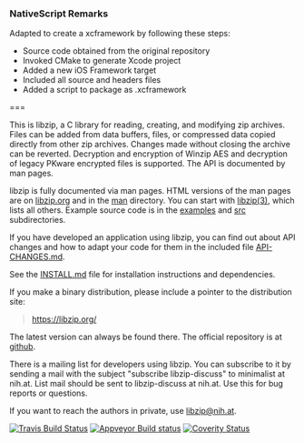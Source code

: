 ### NativeScript Remarks

Adapted to create a xcframework by following these steps:
* Source code obtained from the original repository
* Invoked CMake to generate Xcode project
* Added a new iOS Framework target
* Included all source and headers files
* Added a script to package as .xcframework

===

This is libzip, a C library for reading, creating, and modifying zip
archives. Files can be added from data buffers, files, or compressed
data copied directly from other zip archives. Changes made without
closing the archive can be reverted. Decryption and encryption of
Winzip AES and decryption of legacy PKware encrypted files is
supported. The API is documented by man pages.

libzip is fully documented via man pages. HTML versions of the man
pages are on [libzip.org](https://libzip.org/documentation/) and
in the [man](man) directory. You can start with
[libzip(3)](https://libzip.org/documentation/libzip.html), which
lists
all others. Example source code is in the [examples](examples) and
[src](src) subdirectories.

If you have developed an application using libzip, you can find out
about API changes and how to adapt your code for them in the included
file [API-CHANGES.md](API-CHANGES.md).

See the [INSTALL.md](INSTALL.md) file for installation instructions and
dependencies.

If you make a binary distribution, please include a pointer to the
distribution site:
>	https://libzip.org/

The latest version can always be found there.  The official repository
is at [github](https://github.com/nih-at/libzip/).

There is a mailing list for developers using libzip.  You can
subscribe to it by sending a mail with the subject "subscribe
libzip-discuss" to minimalist at nih.at. List mail should be sent
to libzip-discuss at nih.at. Use this for bug reports or questions.

If you want to reach the authors in private, use <libzip@nih.at>.

[![Travis Build Status](https://api.travis-ci.org/nih-at/libzip.svg?branch=master)](https://travis-ci.org/nih-at/libzip)
[![Appveyor Build status](https://ci.appveyor.com/api/projects/status/5x1raqqjro4wny7r?svg=true)](https://ci.appveyor.com/project/0-wiz-0/libzip)
[![Coverity Status](https://scan.coverity.com/projects/127/badge.svg)](https://scan.coverity.com/projects/libzip)
